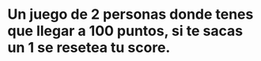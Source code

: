# Un juego de 2 personas donde tenes que llegar a 100 puntos, si te sacas un 1 se resetea tu score.
